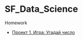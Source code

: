 # SF_Data_Science
Homework

* [Проект 1. Игра: Угадай число](https://github.com/HelenaPanda/SF_Data_Science/project_0)